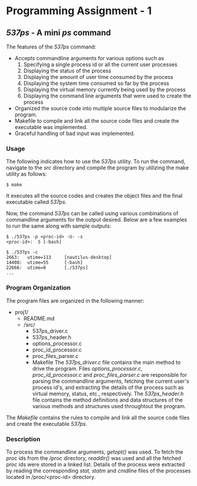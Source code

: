 # Programming Assignment - 1
## *537ps* - A mini *ps* command

The features of the *537ps* command:
- Accepts commandline arguments for various options such as
	1. Specifying a single process id or all the current user processes
	2. Displaying the status of the process
	3. Displaying the amount of user time consumed by the process
	4. Displaying the system time consumed so far by the process
	5. Displaying the virtual memory currently being used by the process
	6. Displaying the command line arguments that were used to create the process
- Organized the source code into multiple source files to modularize the program.
- Makefile to compile and link all the source code files and create the executable was implemented.
- Graceful handling of bad input was implemented.

### Usage
The following indicates how to use the *537ps* utility. To run the command, navigate to the *src* directory and compile the program by utilizing the make utility as follows:
```
$ make
```
It executes all the source codes and creates the object files and the final executable called *537ps*.

Now, the command *537ps* can be called using various combinations of commandline arguments for the output desired. Below are a few examples to run the same along with sample outputs:
```
$ ./537ps -p <proc-id> -U- -s
<proc-id>:  S [-bash]

$ ./537ps -c
2663:   utime=113     [nautilus-desktop]
14408:  utime=55      [-bash]
22666:  utime=0       [./537ps]
...
```

### Program Organization
The program files are organized in the following manner:
- proj1/
	- README.md
	- /src/
		- 537ps_driver.c
		- 537ps_header.h
		- options_processor.c
		- proc_id_processor.c
		- proc_files_parser.c
		- Makefile
The *537ps_driver.c* file contains the main method to drive the program. Files *options_processor.c*, *proc_id_processor.c* and *proc_files_parser.c* are responsible for parsing the commandline arguments, fetching the current user's process id's, and extracting the details of the process such as virtual memory, status, etc., respectively. The *537ps_header.h* file contains the method definitions and data structures of the various methods and structures used throughtout the program.

The *Makefile* contains the rules to compile and link all the source code files and create the executable *537ps*.


### Description
To process the commandline arguments, *getopt()* was used. To fetch the proc ids from the /proc directory, *readdir()* was used and all the fetched proc ids were stored in a linked list. Details of the process were extracted by reading the corresponding *stat, statm* and *cmdline* files of the processes located in /proc/\<proc-id\> directory.

